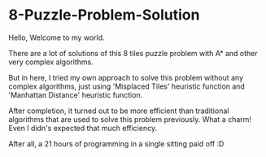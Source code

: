 # 8-Puzzle-Problem-Solution

Hello, Welcome to my world.

There are a lot of solutions of this 8 tiles puzzle problem with A* and other very complex algorithms.

But in here, I tried my own approach to solve this problem without any complex algorithms, just using 'Misplaced Tiles' heuristic function and 'Manhattan Distance' heuristic function.

After completion, it turned out to be more efficient than traditional algorithms that are used to solve this problem previously. What a charm! Even I didn's expected that much efficiency.

After all, a 21 hours of programming in a single sitting paid off :D
